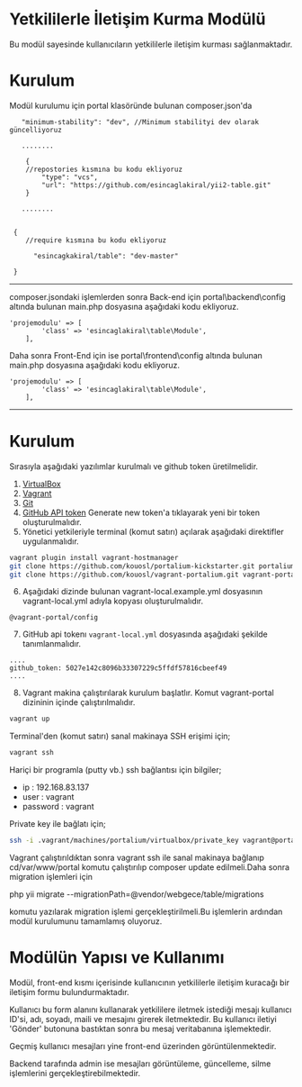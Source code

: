 


# Yetkililerle İletişim Kurma Modülü

Bu modül sayesinde kullanıcıların yetkililerle iletişim kurması sağlanmaktadır.


# Kurulum

Modül kurulumu için portal klasöründe bulunan composer.json'da 
 
 		
       "minimum-stability": "dev", //Minimum stabilityi dev olarak güncelliyoruz
       
       ........
        
 		{
        //repostories kısmına bu kodu ekliyoruz
            "type": "vcs",
            "url": "https://github.com/esincaglakiral/yii2-table.git"
        }

	   ........


     {         
     	//require kısmına bu kodu ekliyoruz
        
          "esincagkakiral/table": "dev-master"
   	 
     }
     
---------
composer.jsondaki işlemlerden sonra Back-end için portal\backend\config altında bulunan main.php dosyasına aşağıdaki kodu ekliyoruz.
	
    'projemodulu' => [
            'class' => 'esincaglakiral\table\Module',
        ],
        
Daha sonra Front-End için ise portal\frontend\config altında bulunan main.php dosyasına aşağıdaki kodu ekliyoruz.
	
    'projemodulu' => [
            'class' => 'esincaglakiral\table\Module',
        ],
---------
Kurulum
============

Sırasıyla aşağıdaki yazılımlar kurulmalı ve github token üretilmelidir.

1. [VirtualBox](https://www.virtualbox.org/wiki/Downloads)
2. [Vagrant](https://www.vagrantup.com/downloads.html)
3. [Git](https://www.git-scm.com)
4. [GitHub API token](https://github.com/settings/tokens) Generate new token'a tıklayarak yeni bir token oluşturulmalıdır. 
5. Yönetici yetkileriyle terminal (komut satırı) açılarak aşağıdaki direktifler uygulanmalıdır.
   
```bash
vagrant plugin install vagrant-hostmanager
git clone https://github.com/kouosl/portalium-kickstarter.git portalium
git clone https://github.com/kouosl/vagrant-portalium.git vagrant-portalium
```

6. Aşağıdaki dizinde bulunan vagrant-local.example.yml dosyasının vagrant-local.yml adıyla kopyası oluşturulmalıdır. 
```
@vagrant-portal/config 
```

7. GitHub api tokenı `vagrant-local.yml` dosyasında aşağıdaki şekilde tanımlanmalıdır.
```
....
github_token: 5027e142c8096b33307229c5ffdf57816cbeef49
....
```

8. Vagrant makina çalıştırılarak kurulum başlatlır. Komut vagrant-portal dizininin içinde çalıştırılmalıdır.
```bash
vagrant up
```

Terminal'den (komut satırı) sanal makinaya SSH erişimi için;
```bash
vagrant ssh
```
   
Hariçi bir programla (putty vb.) ssh bağlantısı için bilgiler;
* ip : 192.168.83.137
* user : vagrant
* password : vagrant

Private key ile bağlatı için;
```bash
ssh -i .vagrant/machines/portalium/virtualbox/private_key vagrant@portalium
```

Vagrant çalıştırıldıktan sonra vagrant ssh ile sanal makinaya bağlanıp 
cd/var/www/portal komutu çalıştırılıp composer update edilmeli.Daha sonra migration işlemleri için 

php yii migrate --migrationPath=@vendor/webgece/table/migrations

komutu yazılarak migration işlemi gerçekleştirilmeli.Bu işlemlerin ardından modül kurulumunu tamamlamış oluyoruz.

# Modülün Yapısı ve Kullanımı
Modül, front-end kısmı içerisinde kullanıcının yetkililerle iletişim kuracağı bir iletişim formu bulundurmaktadır. 

Kullanıcı bu form alanını kullanarak yetkililere iletmek istediği mesajı kullanıcı ID'si, adı, soyadı, maili ve mesajını girerek iletmektedir. Bu kullanıcı iletiyi 'Gönder' butonuna bastıktan sonra bu mesaj veritabanına işlemektedir.

Geçmiş kullanıcı mesajları yine front-end üzerinden görüntülenmektedir.

Backend tarafında admin ise mesajları görüntüleme, güncelleme, silme işlemlerini gerçekleştirebilmektedir.

